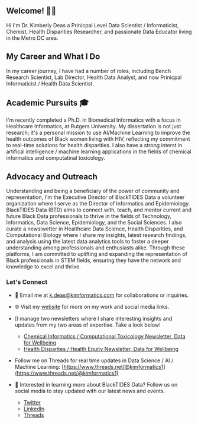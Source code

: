 ## Welcome! 👋🏾

Hi I'm Dr. Kimberly Deas a Prinicpal Level Data Scientist / Informaticist, Chemist, Health Disparities Researcher, and passionate Data Educator living in the Metro DC area. 

## My Career and What I Do
In my career journey, I have had a number of roles, including Bench Research Scientist, Lab Director, Health Data Analyst, and now Prinicpal Informaticist / Health Data Scientist.

## Academic Pursuits 🎓

I'm recently completed a Ph.D. in Biomedical Informatics with a focus in Healthcare Informatics, at Rutgers University. My dissertation is not just research; it's a personal mission to use AI/Machine Learning to improve the health outcomes of Black women living with HIV, reflecting my commitment to real-time solutions for health disparities. I also have a strong interst in artifical intelligence / machine learning applications in the fields of chemical informatics and computatinal toxicology.

## Advocacy and Outreach

Understanding and being a beneficiary of the power of community and representation, I'm the Executive Director of BlackTIDES Data a volunteer organization where I serve as the Director of Informatics and Epidemiology. BlackTIDES Data (BTD) aims to connect with, teach, and mentor current and future Black Data professionals to thrive in the fields of Technology, Informatics, Data Science, Epidemiology, and the Social Sciences. I also curate a newslwetter in Healthcare Data Science, Health Disparities, and Computational Biology where I share my insights, latest research findings, and analysis using the latest data analytics tools to foster a deeper understanding among professionals and enthusiasts alike. Through these platforms, I am committed to uplifting and expanding the representation of Black professionals in STEM fields, ensuring they have the network and knowledge to excel and thrive. 

### Let's Connect

- 📧 Email me at [k.deas@kimformatics.com](mailto:k.deas@kimformatics.com) for collaborations or inquiries.

- 🌐 Visit my [website](https://kimformatics.com) for more on my work and social media links.

- [I manage two newsletters where I share interesting insights and updates from my two areas of expertise. Take a look below!
  - [Chemical Informatics / Computational Toxicology Newsletter, Data for Wellbeing](https://[https://[https://infotoxinsights.substack.com/)
  - [Health Disparites / Health Equity Newsletter, Data for Wellbeing](https://[https://dataforwellbeing.substack.com/)

- Follow me on Threads for real time updates in Data Science / AI / Machine Learning: [https://www.threads.net/@kimformatics1](https://www.threads.net/@kimformatics1) 

- 💼 Interested in learning more about BlackTIDES Data? Follow us on social media to stay updated with our latest news and events.
  - [Twitter](https://twitter.com/BlackTIDES_Data/status/1725570952358981999) 
  - [LinkedIn](https://www.linkedin.com/company/BlackTIDESData)
  - [Threads](https://www.threads.net/@blacktidesdata)


